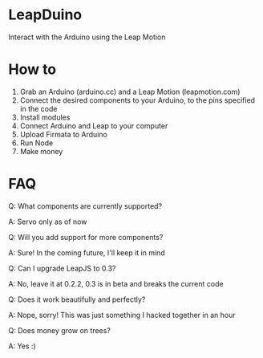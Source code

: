 LeapDuino
=========

Interact with the Arduino using the Leap Motion

How to
=========

1. Grab an Arduino (arduino.cc) and a Leap Motion (leapmotion.com)
2. Connect the desired components to your Arduino, to the pins specified in the code
3. Install modules
4. Connect Arduino and Leap to your computer
5. Upload Firmata to Arduino
6. Run Node
7. Make money

FAQ
=========

Q: What components are currently supported?

A: Servo only as of now

Q: Will you add support for more components?

A: Sure! In the coming future, I'll keep it in mind

Q: Can I upgrade LeapJS to 0.3?

A: No, leave it at 0.2.2, 0.3 is in beta and breaks the current code

Q: Does it work beautifully and perfectly?

A: Nope, sorry! This was just something I hacked together in an hour

Q: Does money grow on trees?

A: Yes :)